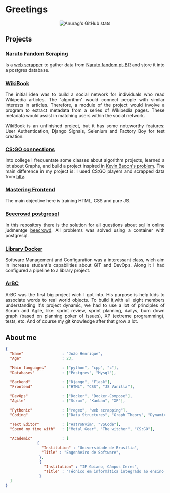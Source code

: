 # Greetings

<p align="center">

<img alt="Anurag's GitHub stats" src="https://github-readme-stats.vercel.app/api?username=JoaoHenrique12&show_icons=true&theme=tokyonight">

</p>

## Projects

### [Naruto Fandom Scraping](https://github.com/JoaoHenrique12/naruto_fandom_scraping)

<p align="justify" >
Is a <a href="https://en.wikipedia.org/wiki/Web_scraping">web scrapper</a> to gather data from 
<a href="https://naruto.fandom.com/pt-br/wiki/Categoria:Ninjutsu">Naruto fandom pt-BR</a> and 
store it into a postgres database. 
</p>


### [WikiBook](https://github.com/JoaoHenrique12/WikiBook)
<p align="justify">
The initial idea was to build a social network for individuals who read Wikipedia articles. The 'algorithm' would connect people with similar interests in articles. Therefore, a module of the project would involve a program to extract metadata from a series of Wikipedia pages. These metadata would assist in matching users within the social network.
</p>

<p align="justify">
WikiBook is an unfinished project, but it has some noteworthy features: User Authentication, Django Signals, Selenium and Factory Boy for test creation.
</p>

### [CS:GO connections](https://github.com/projeto-de-algoritmos/Grafos1_csgo_connections)
<p align="justify">
Into college I frequentate some classes about algorithm projects, learned a lot about Graphs,
and build a project inspired in <a href="https://en.wikipedia.org/wiki/Six_Degrees_of_Kevin_Bacon">Kevin Bacon's problem</a>.
The main difference in my project is: I used CS:GO players and scrapped data from <a href="https://www.hltv.org/">hltv</a>.
</p>


### [Mastering Frontend](https://github.com/JoaoHenrique12/mastering_frontend)

The main objective here is training HTML, CSS and pure JS.


### [Beecrowd postgresql](https://github.com/JoaoHenrique12/beecrowd_postgresql)

<p align="justify">
In this repository there is the solution for all questions about sql in online judmentge 
<a href="https://www.beecrowd.com.br/judge/pt/problems/index/9">beecrowd</a>. All problems was solved
using a container with postgresql.
</p>

### [Library Docker](https://github.com/JoaoHenrique12/library_docker)

<p align="justify">
Software Management and Configuration was a interessant class, wich aim in increase studant's capabilities
about GIT and DevOps. Along it I had configured a pipeline to a library project. 
</p>


### [ArBC](https://github.com/fga-eps-mds/2019.2-ArBC)
<p align="justify">
ArBC was the first big project wich I got into. His purpose is help kids to associate words to real world objects.
To build it,with all eight members understanding it's project dynamic, we had to use a lot of principles of Scrum
and Agile, like: sprint review, sprint planning, dailys, burn down graph (based on planning poker of issues),
XP (extreme programming), tests, etc. And of course my git knowledge after that grow a lot.
</p>

## About me

```json
{
  "Name"                 : "João Henrique",
  "Age"                  : 23,
  
  "Main languages"       : ["python", "cpp", "c"],
  "Databases"            : ["Postgres", "Mysql"],
  
  "Backend"              : ["Django", "Flask"],
  "Frontend"             : ["HTML", "CSS", "JS Vanilla"],
  
  "DevOps"               : ["Docker", "Docker-Compose"],
  "Agile"                : ["Scrum", "Kanban", "XP"],
  
  "Pythonic"             : ["regex", "web scrapping"],
  "Coding"               : ["Data Structures", "Graph Theory", "Dynamic Programming", "Design Patterns"],
  
  "Text Editor"          : ["AstroNvim", "VSCode"],
  "Spend my time with"   : ["Metal Gear", "The witcher", "CS:GO"],
  
  "Academic"             : [
              {
                "Institution" : "Universidade de Brasília",
                "Title" : "Engenheiro de Software",
               },
               {
                 "Institution" : "IF Goiano, Câmpus Ceres",
                 "Title" : "Técnico em informática integrado ao ensino médio"
               }
  ]
}

```
